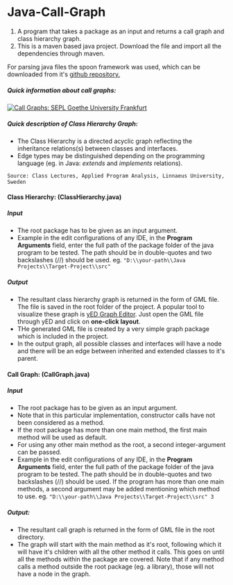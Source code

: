 # Java-Call-Graph
1. A program that takes a package as an input and returns a call graph and class hierarchy graph.
1. This is a maven based java project. Download the file and import all the dependencies through maven.

For parsing java files the spoon framework was used, which can be downloaded from it's [github repository.](https://github.com/INRIA/spoon)

##### Quick information about call graphs:
[![Call Graphs: SEPL Goethe University Frankfurt](http://img.youtube.com/vi/YOUTUBE_VIDEO_ID_HERE/0.jpg)](http://www.youtube.com/watch?v=giGqdwuZBKQ)
##### Quick description of Class Hierarchy Graph:
* The Class Hierarchy is a directed acyclic graph reflecting the inheritance relations(s) between classes and interfaces.
* Edge types may be distinguished depending on the programming language (eg. in Java: *extends* and *implements* relations).

`Source: Class Lectures, Applied Program Analysis, Linnaeus University, Sweden`


#### Class Hierarchy: (ClassHierarchy.java)
##### Input
* The root package has to be given as an input argument.
* Example in the edit configurations of any IDE, in the **Program Arguments** field, enter the full path of the package folder of the java program to be tested. The path should be in double-quotes and two backslashes (//) should be used. eg. `"D:\\your-path\\Java Projects\\Target-Project\\src"`

##### Output
* The resultant class hierarchy graph is returned in the form of GML file. The file is saved in the root folder of the project. A popular tool to visualize these graph is [yED Graph Editor](https://www.yworks.com/products/yed). Just open the GML file through yED and click on __one-click layout__.
* THe generated GML file is created by a very simple graph package which is included in the project.
* In the output graph, all possible classes and interfaces will have a node and there will be an edge between inherited and extended classes to it's parent. 
 
#### Call Graph: (CallGraph.java)
##### Input
* The root package has to be given as an input argument.
* Note that in this particular implementation, constructor calls have not been considered as a method.
* If the root package has more than one main method, the first main method will be used as default.
* For using any other main method as the root, a second integer-argument can be passed.
* Example in the edit configurations of any IDE, in the **Program Arguments** field, enter the full path of the package folder of the java program to be tested. The path should be in double-quotes and two backslashes (//) should be used. If the program has more than one main methods, a second argument may be added mentioning which method to use. eg. `"D:\\your-path\\Java Projects\\Target-Project\\src" 3`

##### Output:
* The resultant call graph is returned in the form of GML file in the root directory.
* The graph will start with the main method as it's root, following which it will have it's children with all the other method it calls. This goes on until all the methods within the package are covered. Note that if any method calls a method outside the root package (eg. a library), those will not have a node in the graph.
